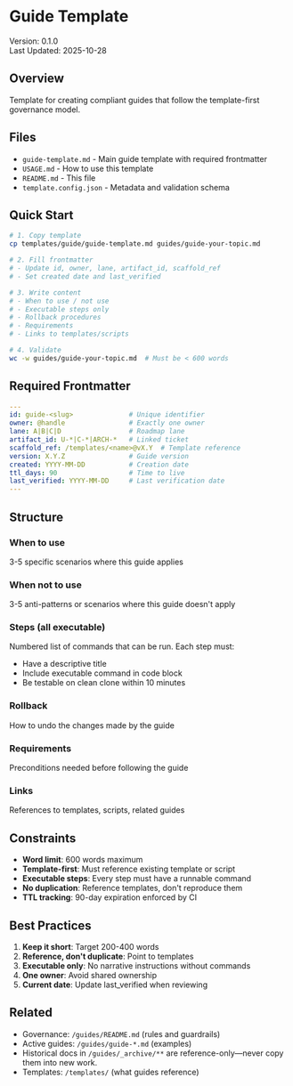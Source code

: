 # Guide Template

Version: 0.1.0  
Last Updated: 2025-10-28

## Overview

Template for creating compliant guides that follow the template-first governance model.

## Files

- `guide-template.md` - Main guide template with required frontmatter
- `USAGE.md` - How to use this template
- `README.md` - This file
- `template.config.json` - Metadata and validation schema

## Quick Start

```bash
# 1. Copy template
cp templates/guide/guide-template.md guides/guide-your-topic.md

# 2. Fill frontmatter
# - Update id, owner, lane, artifact_id, scaffold_ref
# - Set created date and last_verified

# 3. Write content
# - When to use / not use
# - Executable steps only
# - Rollback procedures
# - Requirements
# - Links to templates/scripts

# 4. Validate
wc -w guides/guide-your-topic.md  # Must be < 600 words
```

## Required Frontmatter

```yaml
---
id: guide-<slug>              # Unique identifier
owner: @handle                # Exactly one owner
lane: A|B|C|D                 # Roadmap lane
artifact_id: U-*|C-*|ARCH-*   # Linked ticket
scaffold_ref: /templates/<name>@vX.Y  # Template reference
version: X.Y.Z                # Guide version
created: YYYY-MM-DD           # Creation date
ttl_days: 90                  # Time to live
last_verified: YYYY-MM-DD     # Last verification date
---
```

## Structure

### When to use

3-5 specific scenarios where this guide applies

### When not to use

3-5 anti-patterns or scenarios where this guide doesn't apply

### Steps (all executable)

Numbered list of commands that can be run. Each step must:

- Have a descriptive title
- Include executable command in code block
- Be testable on clean clone within 10 minutes

### Rollback

How to undo the changes made by the guide

### Requirements

Preconditions needed before following the guide

### Links

References to templates, scripts, related guides

## Constraints

- **Word limit**: 600 words maximum
- **Template-first**: Must reference existing template or script
- **Executable steps**: Every step must have a runnable command
- **No duplication**: Reference templates, don't reproduce them
- **TTL tracking**: 90-day expiration enforced by CI

## Best Practices

1. **Keep it short**: Target 200-400 words
2. **Reference, don't duplicate**: Point to templates
3. **Executable only**: No narrative instructions without commands
4. **One owner**: Avoid shared ownership
5. **Current date**: Update last_verified when reviewing

## Related

- Governance: `/guides/README.md` (rules and guardrails)
- Active guides: `/guides/guide-*.md` (examples)
- Historical docs in `/guides/_archive/**` are reference-only—never copy them into new work.
- Templates: `/templates/` (what guides reference)
